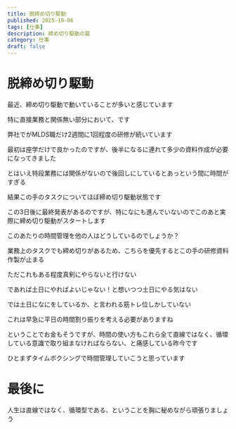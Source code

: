 ```yaml
--- 
title: 脱締め切り駆動
published: 2025-10-06
tags: [仕事]
description: 締め切り駆動の罠
category: 仕事
draft: false
---
```

# 脱締め切り駆動

最近、締め切り駆動で動いていることが多いと感じています

特に直接業務と関係無い部分において、です

弊社でがMLDS職だけ2週間に1回程度の研修が続いています

最初は座学だけで良かったのですが、後半になるに連れて多少の資料作成が必要になってきました

とはいえ特段業務には関係がないので後回しにしているとあっという間に時間がすぎる

結果この手のタスクについてほぼ締め切り駆動状態です

この3日後に最終発表があるのですが、特になにも進んでいないのでこのあと実際に締め切り駆動がスタートします

このあたりの時間管理を他の人はどうしているのでしょうか？

業務上のタスクでも締め切りがあるため、こちらを優先するとこの手の研修資料作製が止まる

ただこれもある程度真剣にやらないと行けない

であれば土日にやればよいじゃない！と想いつつ土日にやる気はない

では土日になにをしているか、と言われる筋トレ位しかしていない

これは早急に平日の時間割り振りを考える必要がありますね

ということでお金もそうですが、時間の使い方もこれら全て直線ではなく、循環している意識で取り組まなければならない、と痛感している昨今です

ひとまずタイムボクシングで時間管理していこうと思っています

# 最後に

人生は直線ではなく、循環型である、ということを胸に秘めながら頑張りましょう
